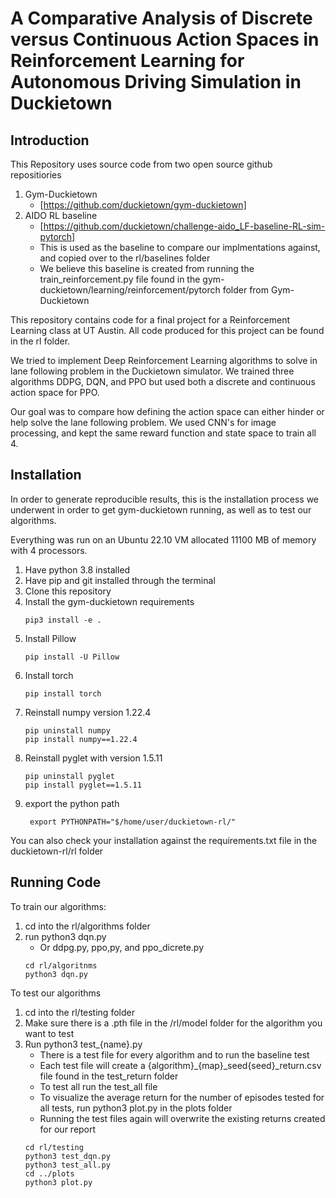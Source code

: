 # A Comparative Analysis of Discrete versus Continuous Action Spaces in  Reinforcement Learning for Autonomous Driving Simulation in Duckietown

## Introduction
This Repository uses source code from two open source github repositiories
1. Gym-Duckietown
    * [https://github.com/duckietown/gym-duckietown]
2. AIDO RL baseline
    * [https://github.com/duckietown/challenge-aido_LF-baseline-RL-sim-pytorch]
    * This is used as the baseline to compare our implmentations against, and copied over to the rl/baselines folder
    * We believe this baseline is created from running the train_reinforcement.py file found in the gym-duckietown/learning/reinforcement/pytorch folder from Gym-Duckietown

This repository contains code for a final project for a Reinforcement Learning class at UT Austin. All code produced for this project can be found in the rl folder.

We tried to implement Deep Reinforcement Learning algorithms to solve in lane following problem in the Duckietown simulator. We trained three algorithms DDPG, DQN, and PPO but used both a discrete and continuous action space for PPO.

Our goal was to compare how defining the action space can either hinder or help solve the lane following problem. We used CNN's for image processing, and kept the same reward function and state space to train all 4. 

## Installation
In order to generate reproducible results, this is the installation process we underwent in order to get gym-duckietown running, as well as to test our algorithms.

Everything was run on an Ubuntu 22.10 VM allocated 11100 MB of memory with 4 processors.

1. Have python 3.8 installed  
2. Have pip and git installed through the terminal
3. Clone this repository
4. Install the gym-duckietown requirements
    ```
    pip3 install -e .
    ```
5. Install Pillow
    ```
    pip install -U Pillow
    ```
6. Install torch
    ```
    pip install torch
    ```
7. Reinstall numpy version 1.22.4
    ```
    pip uninstall numpy
    pip install numpy==1.22.4
    ```
8. Reinstall pyglet with version 1.5.11
    ```
    pip uninstall pyglet
    pip install pyglet==1.5.11
    ```
9. export the python path 
    ```
     export PYTHONPATH="$/home/user/duckietown-rl/"
    ```

You can also check your installation against the requirements.txt file in the duckietown-rl/rl folder

## Running Code
To train our algorithms:
1. cd into the rl/algorithms folder
2. run python3 dqn.py
    * Or ddpg.py, ppo,py, and ppo_dicrete.py
    ```
    cd rl/algoritnms
    python3 dqn.py
    ```
To test our algorithms
1. cd into the rl/testing folder
2. Make sure there is a .pth file in the /rl/model folder for the algorithm you want to test
3. Run python3 test_{name}.py
    * There is a test file for every algorithm and to run the baseline test
    * Each test file will create a {algorithm}_{map}_seed{seed}_return.csv file found in the test_return folder
    * To test all run the test_all file
    * To visualize the average return for the number of episodes tested for all tests, run python3 plot.py in the plots folder
    * Running the test files again will overwrite the existing returns created for our report
    ```
    cd rl/testing
    python3 test_dqn.py
    python3 test_all.py
    cd ../plots
    python3 plot.py
    ```